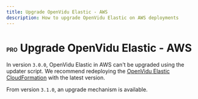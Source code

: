 ```yaml
---
title: Upgrade OpenVidu Elastic - AWS
description: How to upgrade OpenVidu Elastic on AWS deployments
---
```


# <span class="openvidu-tag openvidu-pro-tag" style="font-size: .5em">PRO</span> Upgrade OpenVidu Elastic - AWS

In version `3.0.0`, OpenVidu Elastic in AWS can't be upgraded using the updater script. We recommend redeploying the [OpenVidu Elastic CloudFormation](../aws/install.md) with the latest version.

From version `3.1.0`, an upgrade mechanism is available.
